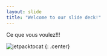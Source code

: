 ```yaml
---
layout: slide
title: "Welcome to our slide deck!"
---
```


Ce que vous voulez!!!

![jetpacktocat](https://octodex.github.com/images/jetpacktocat.png)
{: .center}
